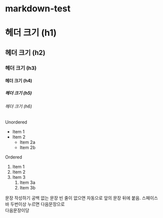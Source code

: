 # markdown-test
# 헤더 크기 (h1)
## 헤더 크기 (h2)
### 헤더 크기 (h3)
#### 헤더 크기 (h4)
##### 헤더 크기 (h5)
###### 헤더 크기 (h6)

Unordered 
* Item 1 
* Item 2 
    * Item 2a 
    * Item 2b 

Ordered 
1. Item 1 
1. Item 2 
1. Item 3 
    1. Item 3a 
    1. Item 3b

문장 작성하기 공백 없는 문장
빈 줄이 없으면 자동으로 앞의 문장 뒤에 붙음. 스페이스바 두번이상 누르면 다음문장으로   
다음문장이당
